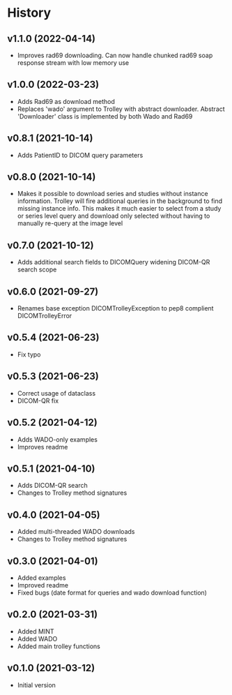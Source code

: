 # History

## v1.1.0 (2022-04-14)
* Improves rad69 downloading. Can now handle chunked rad69 soap response stream with low memory use  

## v1.0.0 (2022-03-23)
* Adds Rad69 as download method 
* Replaces 'wado' argument to Trolley with abstract downloader. Abstract 'Downloader' class is implemented by both Wado and Rad69  

## v0.8.1 (2021-10-14)
* Adds PatientID to DICOM query parameters

## v0.8.0 (2021-10-14)

* Makes it possible to download series and studies without instance information. 
  Trolley will fire additional queries in the background to find missing instance info.
  This makes it much easier to select from a study or series level query and download only 
  selected without having to manually re-query at the image level

## v0.7.0 (2021-10-12)

* Adds additional search fields to DICOMQuery widening DICOM-QR search scope

## v0.6.0 (2021-09-27)

* Renames base exception DICOMTrolleyException to pep8 complient DICOMTrolleyError

## v0.5.4 (2021-06-23)

* Fix typo

## v0.5.3 (2021-06-23)

* Correct usage of dataclass
* DICOM-QR fix

## v0.5.2 (2021-04-12)

* Adds WADO-only examples 
* Improves readme

## v0.5.1 (2021-04-10)

* Adds DICOM-QR search
* Changes to Trolley method signatures

## v0.4.0 (2021-04-05)

* Added multi-threaded WADO downloads 
* Changes to Trolley method signatures


## v0.3.0 (2021-04-01)

* Added examples
* Improved readme
* Fixed bugs (date format for queries and wado download function) 


## v0.2.0 (2021-03-31)

* Added MINT 
* Added WADO 
* Added main trolley functions

## v0.1.0 (2021-03-12)

* Initial version